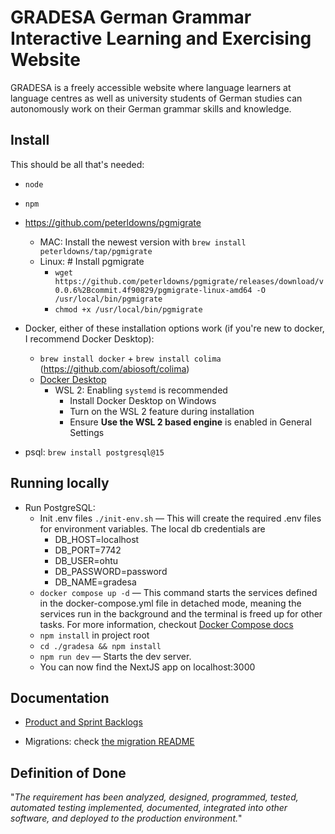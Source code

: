 # GRADESA German Grammar Interactive Learning and Exercising Website

GRADESA is a freely accessible website where language learners at language centres as well as university students of German studies can autonomously work on their German grammar skills and knowledge.

## Install

This should be all that's needed:

- `node`
- `npm`
- https://github.com/peterldowns/pgmigrate
  - MAC: Install the newest version with `brew install peterldowns/tap/pgmigrate`
  - Linux: # Install pgmigrate
    - `wget https://github.com/peterldowns/pgmigrate/releases/download/v0.0.6%2Bcommit.4f90829/pgmigrate-linux-amd64 -O /usr/local/bin/pgmigrate`
    - `chmod +x /usr/local/bin/pgmigrate`
- Docker, either of these installation options work (if you're new to docker, I recommend Docker Desktop):
  - `brew install docker` + `brew install colima` (https://github.com/abiosoft/colima)
  - [Docker Desktop](https://www.docker.com/products/docker-desktop/)
    - WSL 2: Enabling `systemd` is recommended
      - Install Docker Desktop on Windows
      - Turn on the WSL 2 feature during installation
      - Ensure **Use the WSL 2 based engine** is enabled in General Settings

- psql: `brew install postgresql@15`

## Running locally

- Run PostgreSQL:
  - Init .env files `./init-env.sh` — This will create the required .env files for environment variables. The local db credentials are
    - DB_HOST=localhost
    - DB_PORT=7742
    - DB_USER=ohtu
    - DB_PASSWORD=password
    - DB_NAME=gradesa
  - `docker compose up -d` — This command starts the services defined in the docker-compose.yml file in detached mode, meaning the services run in the background and the terminal is freed up for other tasks. For more information, checkout [Docker Compose docs](https://docs.docker.com/compose/)
  - `npm install` in project root
  - `cd ./gradesa && npm install`
  - `npm run dev` — Starts the dev server.
  - You can now find the NextJS app on localhost:3000

## Documentation

- [Product and Sprint Backlogs](https://github.com/orgs/OHTU-German-learning-website/projects/3)

- Migrations: check [the migration README](data/README.md)

## Definition of Done

"_The requirement has been analyzed, designed, programmed, tested, automated testing implemented, documented, integrated into other software, and deployed to the production environment._"
